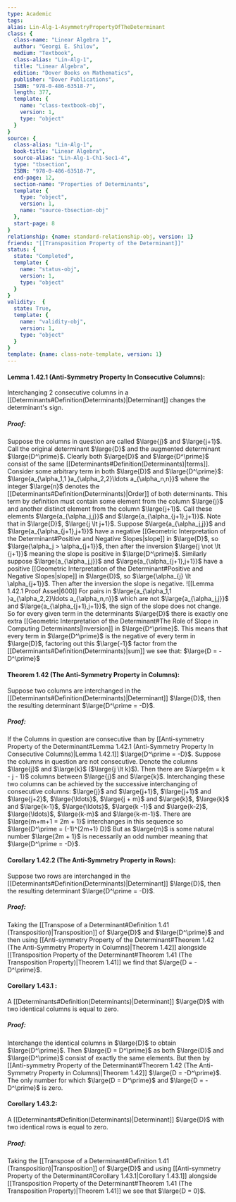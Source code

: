 ```yaml
---
type: Academic
tags:
alias: Lin-Alg-1-AsymmetryPropertyOfTheDeterminant
class: {
  class-name: "Linear Algebra 1",
  author: "Georgi E. Shilov",
  medium: "Textbook",
  class-alias: "Lin-Alg-1",
  title: "Linear Algebra",
  edition: "Dover Books on Mathematics",
  publisher: "Dover Publications",
  ISBN: "978-0-486-63518-7",
  length: 377,
  template: {
    name: "class-textbook-obj",
    version: 1,
    type: "object"
  }
}
source: {
  class-alias: "Lin-Alg-1",
  book-title: "Linear Algebra",
  source-alias: "Lin-Alg-1-Ch1-Sec1-4",
  type: "tbsection",
  ISBN: "978-0-486-63518-7",
  end-page: 12,
  section-name: "Properties of Determinants",
  template: {
    type: "object",
    version: 1,
    name: "source-tbsection-obj"
  },
  start-page: 8
}
relationship: {name: standard-relationship-obj, version: 1}
friends: "[[Transposition Property of the Determinant]]"
status: {
  state: "Completed",
  template: {
    name: "status-obj",
    version: 1,
    type: "object"
  }
}
validity:  {
  state: True,
  template: {
    name: "validity-obj",
    version: 1,
    type: "object"
  }
}
template: {name: class-note-template, version: 1}
---
```

#### Lemma 1.42.1 (Anti-Symmetry Property In Consecutive Columns):
Interchanging 2 consecutive columns in a [[Determinants#Definition(Determinants)|Determinant]] changes the determinant's sign. 

##### Proof: 
Suppose the columns in question are called $\large{j}$ and $\large{j+1}$. Call the original determinant $\large{D}$ and the augmented determinant $\large{D^\prime}$.
Clearly both $\large{D}$ and $\large{D^\prime}$ consist of the same [[Determinants#Definition(Determinants)|terms]].
Consider some arbitrary term in both $\large{D}$ and $\large{D^\prime}$: $\large{a_{\alpha_1,1 }a_{\alpha_2,2}\ldots a_{\alpha_n,n}}$ where the integer $\large{n}$ denotes the [[Determinants#Definition(Determinants)|Order]] of both determinants. 
This term by definition must contain some element from the column $\large{j}$ and another distinct element from the column $\large{j+1}$. Call these elements $\large{a_{\alpha_j,j}}$ and $\large{a_{\alpha_{j+1},j+1}}$.
Note that in $\large{D}$, $\large{j \lt j+1}$.
Suppose $\large{a_{\alpha_j,j}}$ and $\large{a_{\alpha_{j+1},j+1}}$ have a negative [[Geometric Interpretation of the Determinant#Positive and Negative Slopes|slope]] in $\large{D}$, so $\large{\alpha_j > \alpha_{j+1}}$, then after the inversion $\large{j \not \lt {j+1}}$ meaning the slope is positive in $\large{D^\prime}$.
Similarly suppose $\large{a_{\alpha_j,j}}$ and $\large{a_{\alpha_{j+1},j+1}}$ have a positive [[Geometric Interpretation of the Determinant#Positive and Negative Slopes|slope]] in $\large{D}$, so $\large{\alpha_{j} \lt \alpha_{j+1}}$. Then after the inversion the slope is negative. 
![[Lemma 1.42.1 Proof Asset|600]]
For pairs in $\large{a_{\alpha_1,1 }a_{\alpha_2,2}\ldots a_{\alpha_n,n}}$ which are not $\large{a_{\alpha_j,j}}$ and $\large{a_{\alpha_{j+1},j+1}}$, the sign of the slope does not change. 
So for every given term in the determinants $\large{D}$ there is exactly one extra [[Geometric Interpretation of the Determinant#The Role of Slope in Computing Determinants|Inversion]] in $\large{D^\prime}$. This means that every term in $\large{D^\prime}$ is the negative of every term in $\large{D}$, factoring out this $\large{-1}$ factor from the [[Determinants#Definition(Determinants)|sum]] we see that: $\large{D = -D^\prime}$ 

#### Theorem 1.42 (The Anti-Symmetry Property in Columns): 
Suppose two columns are interchanged in the [[Determinants#Definition(Determinants)|Determinant]] $\large{D}$, then the resulting determinant $\large{D^\prime = -D}$.

##### Proof: 
If the Columns in question are consecutive than by [[Anti-symmetry Property of the Determinant#Lemma 1.42.1 (Anti-Symmetry Property In Consecutive Columns)|Lemma 1.42.1]] $\large{D^\prime = -D}$.
Suppose the columns in question are not consecutive. Denote the columns $\large{j}$ and $\large{k}$ ($\large{j \lt k}$). 
Then there are $\large{m = k - j - 1}$ columns between $\large{j}$ and $\large{k}$.
Interchanging these two columns can be achieved by the successive interchanging of consecutive columns: 
$\large{j}$ and $\large{j+1}$, $\large{j+1}$ and $\large{j+2}$, $\large{\ldots}$, $\large{j + m}$ and $\large{k}$, $\large{k}$ and $\large{k-1}$, $\large{\ldots}$, $\large{k -1}$ and $\large{k-2}$, $\large{\ldots}$, $\large{k-m}$ and $\large{k-m-1}$.
There are $\large{m+m+1 = 2m + 1}$ interchanges in this sequence so $\large{D^\prime = (-1)^{2m+1} D}$ 
But as $\large{m}$ is some natural number $\large{2m + 1}$ is necessarily an odd number meaning that $\large{D^\prime = -D}$.

#### Corollary 1.42.2 (The Anti-Symmetry Property in Rows): 
Suppose two rows are interchanged in the [[Determinants#Definition(Determinants)|Determinant]] $\large{D}$, then the resulting determinant $\large{D^\prime = -D}$.

##### Proof:
Taking the [[Transpose of a Determinant#Definition 1.41 (Transposition)|Transposition]] of $\large{D}$ and $\large{D^\prime}$ and then using [[Anti-symmetry Property of the Determinant#Theorem 1.42 (The Anti-Symmetry Property in Columns)|Theorem 1.42]] alongside [[Transposition Property of the Determinant#Theorem 1.41 (The Transposition Property)|Theorem 1.41]] we find that $\large{D = -D^\prime}$.

#### Corollary 1.43.1 : 
A [[Determinants#Definition(Determinants)|Determinant]] $\large{D}$ with two identical columns is equal to zero.

##### Proof: 
Interchange the identical columns in $\large{D}$ to obtain $\large{D^\prime}$. Then $\large{D = D^\prime}$ as both $\large{D}$ and $\large{D^\prime}$ consist of exactly the same elements. But then by [[Anti-symmetry Property of the Determinant#Theorem 1.42 (The Anti-Symmetry Property in Columns)|Theorem 1.42]] $\large{D = -D^\prime}$. The only number for which $\large{D = D^\prime}$ and $\large{D = -D^\prime}$ is zero. 

#### Corollary 1.43.2:
A [[Determinants#Definition(Determinants)|Determinant]] $\large{D}$ with two identical rows is equal to zero.

##### Proof: 
Taking the [[Transpose of a Determinant#Definition 1.41 (Transposition)|Transposition]] of $\large{D}$ and using [[Anti-symmetry Property of the Determinant#Corollary 1.43.1|Corollary 1.43.1]] alongside [[Transposition Property of the Determinant#Theorem 1.41 (The Transposition Property)|Theorem 1.41]] we see that $\large{D = 0}$.

